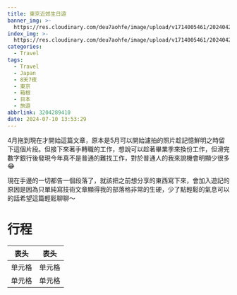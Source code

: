 ```yaml
---
title: 東京近郊生日遊
banner_img: >-
  https://res.cloudinary.com/deu7aohfe/image/upload/v1714005461/202404243075098463/ywcawp8irobv8dhhlhlx.webp
index_img: >-
  https://res.cloudinary.com/deu7aohfe/image/upload/v1714005461/202404243075098463/ywcawp8irobv8dhhlhlx.webp
categories:
  - Travel
tags:
  - Travel
  - Japan
  - 8天7夜
  - 東京
  - 箱根
  - 日本
  - 旅遊
abbrlink: 3204289410
date: 2024-07-10 13:53:29
---
```


4月拖到現在才開始這篇文章，原本是5月可以開始濾拍的照片趁記憶鮮明之時留下這個片段。但接下來著手轉職的工作，想說可以趁著畢業季來換份工作，但滑完數字銀行後發現今年真不是普通的難找工作，對於普通人的我來說機會明顯少很多😂

現在手邊的一切都告一個段落了，就該把之前想分享的東西寫下來，會加入遊記的原因是因為只單純寫技術文章顯得我的部落格非常的生硬，少了點輕鬆的氣息可以的話希望這篇輕鬆聊聊～

# 行程

|  表头   | 表头  |
|  ----  | ----  |
| 单元格  | 单元格 |
| 单元格  | 单元格 |
